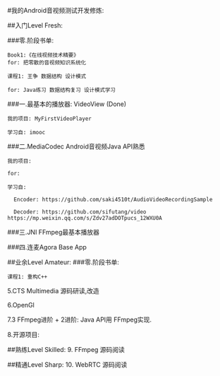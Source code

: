 #我的Android音视频测试开发修炼:

##入门Level Fresh: 

  ###零.阶段书单: 
    
    Book1:《在线视频技术精要》  
    for: 把零散的音视频知识系统化
    
    课程1: 王争 数据结构 设计模式 
     
    for: Java练习 数据结构复习 设计模式学习


  ###一.最基本的播放器: VideoView (Done)
    
    我的项目: MyFirstVideoPlayer
    
    学习自: imooc
    

  
  ###二.MediaCodec Android音视频Java API熟悉
    
    我的项目:
    
    for:
    
    学习自:
      
      Encoder: https://github.com/saki4510t/AudioVideoRecordingSample
      
      Decoder: https://github.com/sifutang/video  https://mp.weixin.qq.com/s/Zdv27adDOTpucs_12WXU0A
    
  ###三.JNI FFmpeg最基本播放器
  
  ###四.连麦Agora Base App
  

##业余Level Amateur:
  ###零.阶段书单: 
    
    课程1: 重构C++
    
    
  5.CTS Multimedia 源码研读,改造
  
  6.OpenGl
  
  7.3 FFmpeg进阶 + 2进阶: Java API用 FFmpeg实现.
  
  8.开源项目: 


##熟练Level Skilled:
  9. FFmpeg 源码阅读
  




##精通Level Sharp:
  10. WebRTC 源码阅读



